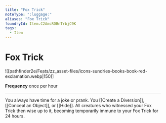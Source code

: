 ```yaml
---
title: "Fox Trick"
noteType: ":luggage:"
aliases: "Fox Trick"
foundryId: Item.C2AmcRDBnTrbjC9K
tags:
  - Item
---
```


# Fox Trick
![[pathfinder2e/Feats/zz_asset-files/icons-sundries-books-book-red-exclamation.webp|150]]

**Frequency** once per hour

* * *

You always have time for a joke or prank. You [[Create a Diversion]], [[Conceal an Object]], or [[Hide]]. All creatures who witnessed your Fox Trick then wise up to it, becoming temporarily immune to your Fox Trick for 24 hours.
